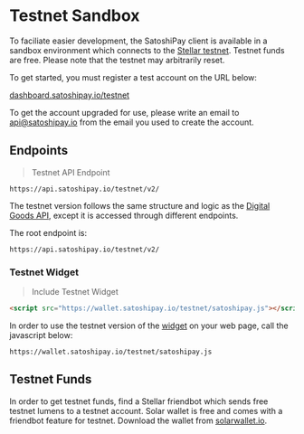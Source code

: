 # Testnet Sandbox

To faciliate easier development, the SatoshiPay client is available in a sandbox environment which connects to the [Stellar testnet](https://www.stellar.org/developers/guides/concepts/test-net.html). Testnet funds are free. Please note that the testnet may arbitrarily reset. 

To get started, you must register a test account on the URL below:

[dashboard.satoshipay.io/testnet](https://dashboard.satoshipay.io/testnet/)

To get the account upgraded for use, please write an email to api@satoshipay.io from the email you used to create the account. 

## Endpoints

> Testnet API Endpoint

```
https://api.satoshipay.io/testnet/v2/
```

The testnet version follows the same structure and logic as the [Digital Goods API](#digital-goods-api), except it is accessed through different endpoints.

The root endpoint is:

`https://api.satoshipay.io/testnet/v2/`

### Testnet Widget

> Include Testnet Widget

```html
<script src="https://wallet.satoshipay.io/testnet/satoshipay.js"></script>
```

In order to use the testnet version of the [widget](#the-satoshipay-widget) on your web page, call the javascript below:

`https://wallet.satoshipay.io/testnet/satoshipay.js`

## Testnet Funds

In order to get testnet funds, find a Stellar friendbot which sends free testnet lumens to a testnet account. Solar wallet is free and comes with a friendbot feature for testnet. Download the wallet from [solarwallet.io](https://solarwallet.io/).



